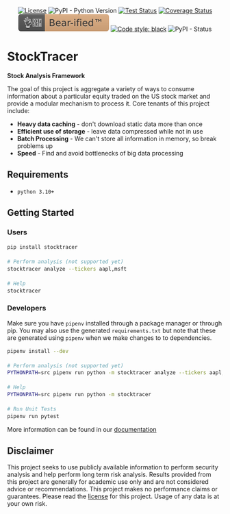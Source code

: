 <p align="center">
    <a href='https://github.com/gyund/fundamental-analysis/blob/main/LICENSE'><img alt="License" src="https://img.shields.io/github/license/gyund/fundamental-analysis"></a>
    <img alt="PyPI - Python Version" src="https://img.shields.io/pypi/pyversions/stocktracer">
    <a href='https://github.com/gyund/fundamental-analysis/actions/workflows/python.yml'><img alt="Test Status" src="https://github.com/gyund/fundamental-analysis/actions/workflows/python.yml/badge.svg?service=github"></a>
    <a href='https://coveralls.io/github/gyund/fundamental-analysis?branch=main'><img src='https://coveralls.io/repos/github/gyund/fundamental-analysis/badge.svg?branch=main&service=github' alt='Coverage Status' /></a>
    <a href="https://beartype.readthedocs.io"><img src="https://raw.githubusercontent.com/beartype/beartype-assets/main/badge/bear-ified.svg?" alt="bear-ified"></a>
    <a href="https://github.com/psf/black"><img src="https://img.shields.io/badge/code%20style-black-000000.svg?" alt="Code style: black"></a>
    <img alt="PyPI - Status" src="https://img.shields.io/pypi/status/stocktracer?">
</p>

# StockTracer

**Stock Analysis Framework**

The goal of this project is aggregate a variety of ways to consume information about a particular equity traded on the US stock market and provide a modular mechanism to process it. Core tenants of this project include:

- **Heavy data caching** - don't download static data more than once
- **Efficient use of storage** - leave data compressed while not in use
- **Batch Processing** - We can't store all information in memory, so break problems up
- **Speed** - Find and avoid bottlenecks of big data processing

## Requirements

- `python 3.10+`

## Getting Started

### Users

```sh
pip install stocktracer

# Perform analysis (not supported yet)
stocktracer analyze --tickers aapl,msft

# Help
stocktracer

```

### Developers

Make sure you have `pipenv` installed through a package manager or through pip. You may also use the generated `requirements.txt` but note that these are generated using `pipenv` when we make changes to to dependencies.

```sh
pipenv install --dev

# Perform analysis (not supported yet)
PYTHONPATH=src pipenv run python -m stocktracer analyze --tickers aapl,msft

# Help
PYTHONPATH=src pipenv run python -m stocktracer

# Run Unit Tests
pipenv run pytest
```

More information can be found in our [documentation](https://gyund.github.io/fundamental-analysis/)

## Disclaimer

This project seeks to use publicly available information to perform security analysis and
help perform long term risk analysis. Results provided from this project are generally for 
academic use only and are not considered advice or recommendations. This project makes no
performance claims or guarantees. Please read the [license](LICENSE) 
for this project. Usage of any data is at your own risk.
